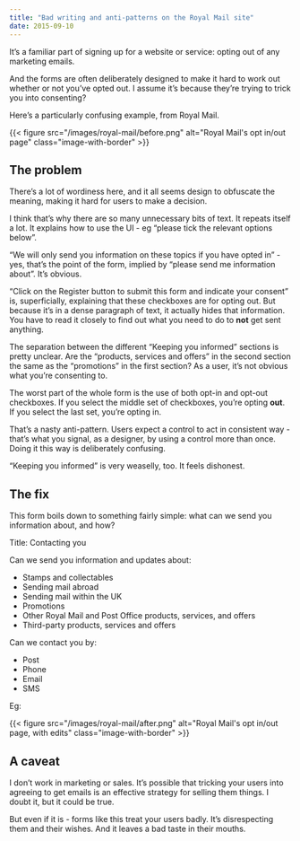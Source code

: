 ```yaml
---
title: "Bad writing and anti-patterns on the Royal Mail site"
date: 2015-09-10
---
```


It’s a familiar part of signing up for a website or service: opting out of any marketing emails.

And the forms are often deliberately designed to make it hard to work out whether or not you’ve opted out. I assume it’s because they’re trying to trick you into consenting?

Here’s a particularly confusing example, from Royal Mail.

{{< figure src="/images/royal-mail/before.png" alt="Royal Mail's opt in/out page" class="image-with-border" >}}

## The problem

There’s a lot of wordiness here, and it all seems design to obfuscate the meaning, making it hard for users to make a decision. 

I think that’s why there are so many unnecessary bits of text. It repeats itself a lot. It explains how to use the UI - eg “please tick the relevant options below”. 

“We will only send you information on these topics if you have opted in” - yes, that’s the point of the form, implied by “please send me information about”. It’s obvious. 

“Click on the Register button to submit this form and indicate your consent” is, superficially, explaining that these checkboxes are for opting out. But because it’s in a dense paragraph of text, it actually hides that information. You have to read it closely to find out what you need to do to **not** get sent anything.

The separation between the different “Keeping you informed” sections is pretty unclear. Are the “products, services and offers” in the second section the same as the “promotions” in the first section? As a user, it’s not obvious what you’re consenting to.

The worst part of the whole form is the use of both opt-in and opt-out checkboxes. If you select the middle set of checkboxes, you’re opting **out**. If you select the last set, you’re opting in.

That’s a nasty anti-pattern. Users expect a control to act in consistent way - that’s what you signal, as a designer, by using a control more than once. Doing it this way is deliberately confusing. 

“Keeping you informed” is very weaselly, too. It feels dishonest.

## The fix

This form boils down to something fairly simple: what can we send you information about, and how? 

Title: Contacting you

Can we send you information and updates about:

- Stamps and collectables
- Sending mail abroad
- Sending mail within the UK
- Promotions
- Other Royal Mail and Post Office products, services, and offers
- Third-party products, services and offers

Can we contact you by:

- Post
- Phone
- Email
- SMS

Eg:

{{< figure src="/images/royal-mail/after.png" alt="Royal Mail's opt in/out page, with edits" class="image-with-border" >}}

## A caveat

I don’t work in marketing or sales. It’s possible that tricking your users into agreeing to get emails is an effective strategy for selling them things. I doubt it, but it could be true. 

But even if it is - forms like this treat your users badly. It’s disrespecting them and their wishes. And it leaves a bad taste in their mouths. 

<!-- https://uiwriting.tumblr.com/post/128776205669/bad-writing-and-anti-patterns-on-the-royal-mail -->
